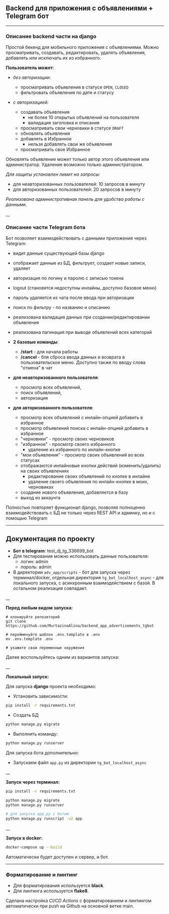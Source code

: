 ## Backend для приложения с объявлениями + Telegram бот
___

### Описание backend части на django

Простой бекенд для мобильного приложения с объявлениями. 
Можно просматривать, создавать, редактировать, удалять объявления, 
добавлять или исключать их из избранного.

__Пользователь может__:

+ _без авторизации:_
  + просматривать объявления в статусе `OPEN`, `CLOSED`
  + фильтровать объявления по дате и статусу
  

+ _с авторизацией:_
  + создавать объявления
    + не более 10 открытых объявлений на пользователя
    + валидация заголовка и описания
  + просматривать свои черновики в статусе `DRAFT`
  + обновлять объявления
  + добавлять в Избранное
    + нельзя добавлять свои же объявления
  + просматривать свое Избранное

Обновлять объявление может только автор этого объявления или администратор.
Удаление возможно только администратором.

_Для защиты установлен лимит на запросы:_
- для неавторизованных пользователей: 10 запросов в минуту
- для авторизованных пользователей: 20 запросов в минуту

_Реализована административная панель для удобства работы с данными_.

__

### Описание части Telegram бота

Бот позволяет взаимодействовать с данными приложения через Telegram:

- видит данные существующей базы django
- отображает данные из БД, фильтрует, создает новые записи, удаляет
- авторизация по логину и паролю с записью токена
- logout (становятся недоступны инлайны, доступно базовое меню)
- пароль удаляется из чата после ввода при авторизации
- поиск по фильтру - по названию и описанию
- реализована валидация данных при создании/редактировании объявления
- реализована пагинация при выводе объявлений всех категорий


- __2 базовые команды__:
    - __/start__ - для начала работы
    - __/cancel__ - бля сброса ввода данных и возврата в пользовательское меню. Доступно также по вводу слова "отмена" в чат


- __для неавторизованного пользователя__:
    - просмотр всех объявлений, 
    - поиск объявлений, 
    - авторизация


- __для авторизованного пользователя__:
  - просмотр всех объявлений с инлайн-опцией добавить в избранное
  - просмотр объявлений поиска с инлайн-опцией добавить в избранное
  - "черновики" - просмотр своих черновиков
  - "избранное" - просмотр своего избранного
    - удаление из избранного по инлайн-кнопке
  - "мои объявления" - просмотр своих объявлений во всех статусах
  - отображаются инлайновые кнопки действий (изменить/удалить) на 
  своих объявлениях
    - редактирование своих объявлений по кнопке в инлайне
    - удаление своего объявления по инлайн-кнопке в моих, черновиках
  - создание нового объявления, добавляется в базу
  - выход из аккаунта
  
Полностью повторяет функционал django, позволяя полноценно 
взаимодействовать с БД не только через REST API и админку, но и с помощью
Telegram

___

## Документация по проекту

+ __Бот в telegram__: test_dj_tg_336699_bot
+ Для тестирования можно использовать данные пользователя:
  + _логин_: admin
  + _пароль_: admin
+ В директории `adv_app/scripts` - бот для запуска через терминал/docker,
отдельная директория `tg_bot_localhost_async` - для локального запуска, с
асинхронным взаимодействием с базой. В остальном реализация совпадает.

__

__Перед любым видом запуска:__

```
# клонируйте репозиторий
git clone https://github.com/MurtazinaAlina/backend_app_advertisements_tgbot

# перейменуйте шаблон .env.template в .env 
mv .env.template .env

# укажите свои переменные окружения
```
Далее воспользуйтесь одним из вариантов запуска:

__

**Локальный запуск:**

Для запуска **django** проекта необходимо:

+ Установить зависимости:

```bash
pip install -r requirements.txt
```

+ Cоздать БД
```bash
python manage.py migrate
```

+ Выполнить команду:
```bash
python manage.py runserver
```

Для запуска бота дополнительно:

+ Запускаем файл `app.py` из директории `tg_bot_localhost_async`

__

__Запуск через терминал:__

```bash
pip install -r requirements.txt
```

```bash
python manage.py migrate
python manage.py runserver

# для запуска app.py с ботом
python manage.py runscript -v2 app  
```
__

__Запуск в docker:__

```bash
docker-compose up --build
```

Автоматически будет доступен и сервер, и бот.

___

### Форматирование и линтинг

+ Для форматирования используется __black__.
+ Для линтинга используется __flake8__.

Сделана настройка _CI/CD Actions_ c форматированием и линтингом автоматически при
push на Github на основной ветке main.